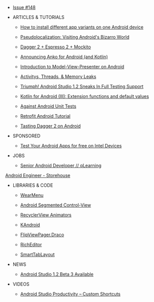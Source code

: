 - [Issue #148](issue-148/index.md)

- ARTICLES & TUTORIALS
 
  - [How to install different app variants on one Android device](install-different.md)

  - [Pseudolocalization: Visiting Android's Bizarro World](pseudolocalization.md)

  - [Dagger 2 + Espresso 2 + Mockito](dagger-espresso-mockito.md)

  - [Announcing Anko for Android (and Kotlin)](announcing.md)
  
  - [Introduction to Model-View-Presenter on Android](introduction-model.md)

  - [Activitys, Threads, & Memory Leaks](activitys.md)
 
  - [Triumph! Android Studio 1.2 Sneaks In Full Testing Support](triumph.md)
 
  - [Kotlin for Android (III): Extension functions and default values](kotlin-android.md)
 
  - [Against Android Unit Tests](against-android)
 
  - [Retrofit Android Tutorial](retrofit-android-tutorial.md)
 
  - [Tasting Dagger 2 on Android](tasting-dagger)

- SPONSORED

  - [Test Your Android Apps for free on Intel Devices](android-apps.md)

- JOBS

  - [Senior Android Developer // qLearning](aenior-android-developer.md)
 
[Android Engineer - Storehouse](android-engineer-storehouse.md)  

- LIBRARIES & CODE

  - [WearMenu](wearmenu.md)

  - [Android Segmented Control-View](android-segmented-control.md)

  - [RecyclerView Animators](recyclerview-animators.md)

  - [KAndroid](kandroid.md)

  - [FlipViewPager.Draco](flipviewpager.md)

  - [RichEditor](richeditor.md)

  - [SmartTabLayout](smarttablayout.md)

- NEWS  

  - [Android Studio 1.2 Beta 3 Available](android-studio.md)

- VIDEOS  
  - [Android Studio Productivity – Custom Shortcuts](android-studio-productivity.md)